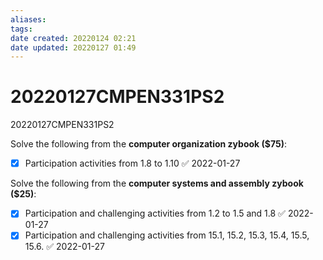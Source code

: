 ```yaml
---
aliases: 
tags: 
date created: 20220124 02:21
date updated: 20220127 01:49
---
```


# 20220127CMPEN331PS2

20220127CMPEN331PS2

Solve the following from the **computer organization zybook ($75)**:

- [x] Participation activities from 1.8 to 1.10 ✅ 2022-01-27

Solve the following from the **computer systems and assembly zybook ($25)**:

- [x] Participation and challenging activities from 1.2 to 1.5 and 1.8 ✅ 2022-01-27
- [x] Participation and challenging activities from 15.1, 15.2, 15.3, 15.4, 15.5, 15.6. ✅ 2022-01-27
